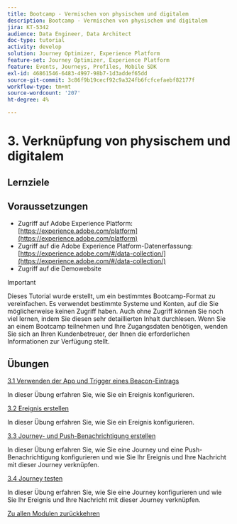 ```yaml
---
title: Bootcamp - Vermischen von physischem und digitalem
description: Bootcamp - Vermischen von physischem und digitalem
jira: KT-5342
audience: Data Engineer, Data Architect
doc-type: tutorial
activity: develop
solution: Journey Optimizer, Experience Platform
feature-set: Journey Optimizer, Experience Platform
feature: Events, Journeys, Profiles, Mobile SDK
exl-id: 46861546-6483-4997-98b7-1d3addef65dd
source-git-commit: 3c86f9b19cecf92c9a324fb6fcfcefaebf82177f
workflow-type: tm+mt
source-wordcount: '207'
ht-degree: 4%

---
```


# 3. Verknüpfung von physischem und digitalem

## Lernziele

## Voraussetzungen

- Zugriff auf Adobe Experience Platform: [https://experience.adobe.com/platform](https://experience.adobe.com/platform)
- Zugriff auf die Adobe Experience Platform-Datenerfassung: [https://experience.adobe.com/#/data-collection/](https://experience.adobe.com/#/data-collection/)
- Zugriff auf die Demowebsite

>[!IMPORTANT]
>
>Dieses Tutorial wurde erstellt, um ein bestimmtes Bootcamp-Format zu vereinfachen. Es verwendet bestimmte Systeme und Konten, auf die Sie möglicherweise keinen Zugriff haben. Auch ohne Zugriff können Sie noch viel lernen, indem Sie diesen sehr detaillierten Inhalt durchlesen. Wenn Sie an einem Bootcamp teilnehmen und Ihre Zugangsdaten benötigen, wenden Sie sich an Ihren Kundenbetreuer, der Ihnen die erforderlichen Informationen zur Verfügung stellt.

## Übungen

[3.1 Verwenden der App und Trigger eines Beacon-Eintrags](./ex1.md)

In dieser Übung erfahren Sie, wie Sie ein Ereignis konfigurieren.

[3.2 Ereignis erstellen](./ex2.md)

In dieser Übung erfahren Sie, wie Sie ein Ereignis konfigurieren.

[3.3 Journey- und Push-Benachrichtigung erstellen](./ex3.md)

In dieser Übung erfahren Sie, wie Sie eine Journey und eine Push-Benachrichtigung konfigurieren und wie Sie Ihr Ereignis und Ihre Nachricht mit dieser Journey verknüpfen.

[3.4 Journey testen](./ex4.md)

In dieser Übung erfahren Sie, wie Sie eine Journey konfigurieren und wie Sie Ihr Ereignis und Ihre Nachricht mit dieser Journey verknüpfen.

[Zu allen Modulen zurückkehren](../../overview.md)
